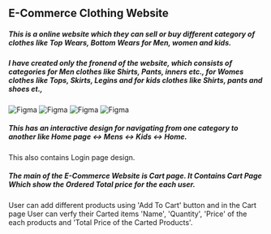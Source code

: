 ## E-Commerce Clothing Website
#####  This is a online website which they can sell or buy different category of clothes like Top Wears, Bottom Wears for Men, women and kids.
#####  I have created only the fronend of the website, which consists of categories for Men clothes like Shirts, Pants, inners etc., for Womes clothes like Tops, Skirts, Legins and for kids clothes like Shirts, pants and shoes et.,

![Figma](https://go-skill-icons.vercel.app/api/icons?i=html)
![Figma](https://go-skill-icons.vercel.app/api/icons?i=css)
![Figma](https://go-skill-icons.vercel.app/api/icons?i=js)
![Figma](https://go-skill-icons.vercel.app/api/icons?i=react)


#####  This has an interactive design for navigating from one category to another like Home page <-> Mens <-> Kids <-> Home.
This also contains Login page design.

#####  The main of the E-Commerce Website is Cart page. It Contains Cart Page Which show the Ordered Total price for the each user.
User can add different products using 'Add To Cart' button and in the Cart page User can verfy their Carted items 'Name', 'Quantity', 'Price' of the each products and 'Total Price of the Carted Products'.
